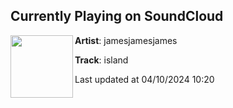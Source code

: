 ## Currently Playing on SoundCloud

[<img align="left" width="100" src="https://i1.sndcdn.com/artworks-dEeCczcyIObGyAur-3zM0Uw-t500x500.jpg">](https://soundcloud.com/jamesjamesjamess/island)

**Artist**: jamesjamesjames 

**Track**: island

Last updated at 04/10/2024 10:20
